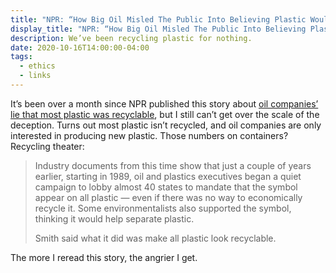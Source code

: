 ```yaml
---
title: "NPR: “How Big Oil Misled The Public Into Believing Plastic Would Be Recycled”"
display_title: "NPR: “How Big Oil Misled The Public Into Believing Plastic Would Be Recycled”"
description: We’ve been recycling plastic for nothing.
date: 2020-10-16T14:00:00-04:00
tags:
  - ethics
  - links
---
```


It’s been over a month since NPR published this story about [oil companies’ lie that most plastic was recyclable](https://www.npr.org/2020/09/11/897692090/how-big-oil-misled-the-public-into-believing-plastic-would-be-recycled), but I still can’t get over the scale of the deception. Turns out most plastic isn’t recycled, and oil companies are only interested in producing new plastic. Those numbers on containers? Recycling theater:

> Industry documents from this time show that just a couple of years earlier, starting in 1989, oil and plastics executives began a quiet campaign to lobby almost 40 states to mandate that the symbol appear on all plastic — even if there was no way to economically recycle it. Some environmentalists also supported the symbol, thinking it would help separate plastic.
>
> Smith said what it did was make all plastic look recyclable.

The more I reread this story, the angrier I get.